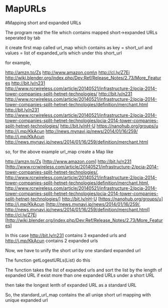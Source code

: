 # MapURLs
#Mapping short and expanded URLs


The program read the file which contains mapped short->expanded URLs seperated by tab

it create first map called url_map which contains 
as key = short_url  and values = list of expanded_urls which under this short_url

for example,

http://amzn.to/Zs	http://www.amazon.com\n
http://cl.ly/Z7Ej	http://wiki.blender.org/index.php/Dev:Ref/Release_Notes/2.73/More_Features
http://bit.ly/n231	http://www.rcrwireless.com/article/20140521/infrastructure-2/pcia-2014-tower-companies-split-hetnet-technologies/
http://bit.ly/n231	http://www.rcrwireless.com/article/20140521/infrastructure-2/pcia-2014-tower-companies-split-hetnet-technologies/definition/merchant.html
http://bit.ly/n231	http://www.rcrwireless.com/article/20140521/infrastructure-2/pcia-2014-tower-companies-split-hetnet-technologies/pcia-2014-tower-companies-split-hetnet-technologies/
http://bit.ly/nH-U	https://nanohub.org/groups/u
http://j.mp/KkAcun	http://news.mynavi.jp/news/2014/01/16/259/
http://j.mp/KkAcun	http://news.mynavi.jp/news/2014/01/16/259/definition/merchant.html

so, for the above example
url_map create a Map like

http://amzn.to/Zs	[http://www.amazon.com]
http://bit.ly/n231	[http://www.rcrwireless.com/article/20140521/infrastructure-2/pcia-2014-tower-companies-split-hetnet-technologies/, http://www.rcrwireless.com/article/20140521/infrastructure-2/pcia-2014-tower-companies-split-hetnet-technologies/definition/merchant.html, http://www.rcrwireless.com/article/20140521/infrastructure-2/pcia-2014-tower-companies-split-hetnet-technologies/pcia-2014-tower-companies-split-hetnet-technologies/]
http://bit.ly/nH-U	[https://nanohub.org/groups/u]
http://j.mp/KkAcun	[http://news.mynavi.jp/news/2014/01/16/259/, http://news.mynavi.jp/news/2014/01/16/259/definition/merchant.html]
http://cl.ly/Z7Ej	[http://wiki.blender.org/index.php/Dev:Ref/Release_Notes/2.73/More_Features]

In this case http://bit.ly/n231 contains 3 expanded urls and http://j.mp/KkAcun contains 2 expanded urls 

Now, we have to unify the short url by one standard expanded url

The function getLogestURLs(List<String>) do this

The function takes the list of expanded urls and sort the list by the length of expanded URL if exist more than one expanded URLs under a short URL

then take the longest lenth of expanded URL as a standard URL

So, the standard_url_map contains the all uniqe short url mapping with unique expanded url






